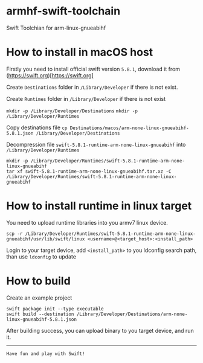 # armhf-swift-toolchain
Swift Toolchian for arm-linux-gnueabihf

# How to install in macOS host

Firstly you need to install official swift version `5.8.1`, download it from (https://swift.org)[https://swift.org]

Create `Destinations` folder in `/Library/Developer` if there is not exist.

Create `Runtimes` folder in `/Library/Developer` if there is not exist

`mkdir -p /Library/Developer/Destinations`
`mkdir -p /Library/Developer/Runtimes`

Copy destinations file
`cp Destinations/macos/arm-none-linux-gnueabihf-5.8.1.json /Library/Developer/Destinations`

Decompression file `swift-5.8.1-runtime-arm-none-linux-gnueabihf` into `/Library/Developer/Runtimes` 

```
mkdir -p /Library/Developer/Runtimes/swift-5.8.1-runtime-arm-none-linux-gnueabihf
tar xf swift-5.8.1-runtime-arm-none-linux-gnueabihf.tar.xz -C /Library/Developer/Runtimes/swift-5.8.1-runtime-arm-none-linux-gnueabihf
```

# How to install runtime in linux target

You need to upload runtime libraries into you armv7 linux device.
```
scp -r /Library/Developer/Runtimes/swift-5.8.1-runtime-arm-none-linux-gnueabihf/usr/lib/swift/linux <username>@<target_host>:<install_path>

```

Login to your target device, add `<install_path>` to you ldconfig search path, than use `ldconfig` to update


# How to build

Create an example project

```
swift package init --type executable
swift build --destination /Library/Developer/Destinations/arm-none-linux-gnueabihf-5.8.1.json
```

After building success, you can upload binary to you target device, and run it.


--------------
`Have fun and play with Swift!`
